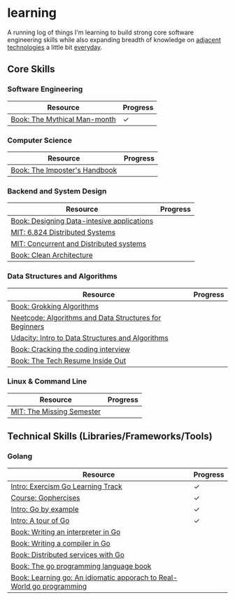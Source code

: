 # learning

A running log of things I'm learning to build strong core software engineering skills while also expanding breadth of knowledge on [adjacent technologies](http://www.effectiveengineer.com/blog/master-adjacent-disciplines) a little bit [everyday](https://jamesclear.com/continuous-improvement).

## Core Skills

### Software Engineering

| Resource                                                                             | Progress |
| ------------------------------------------------------------------------------------ | -------- |
| [Book: The Mythical Man-month](https://en.wikipedia.org/wiki/The_Mythical_Man-Month) | ✓        |

### Computer Science

| Resource                                                                     | Progress |
| ---------------------------------------------------------------------------- | -------- |
| [Book: The Imposter's Handbook](https://bigmachine.io/courses/imposter-vide) |          |

### Backend and System Design

| Resource                                                                                                                                | Progress |
| --------------------------------------------------------------------------------------------------------------------------------------- | -------- |
| [Book: Designing Data-intesive applications](https://www.oreilly.com/library/view/designing-data-intensive-applications/9781491903063/) |          |
| [MIT: 6.824 Distributed Systems](http://nil.csail.mit.edu/6.824/2020/schedule.html/)                                                    |          |
| [MIT: Concurrent and Distributed systems](https://www.cl.cam.ac.uk/teaching/2122/ConcDisSys/)                                           |          |
| [Book: Clean Architecture](https://www.oreilly.com/library/view/clean-architecture-a/9780134494272/)                                    |          |

### Data Structures and Algorithms

| Resource                                                                                                      | Progress |
| ------------------------------------------------------------------------------------------------------------- | -------- |
| [Book: Grokking Algorithms](https://www.manning.com/books/grokking-algorithms)                                |          |
| [Neetcode: Algorithms and Data Structures for Beginners](https://neetcode.io/courses/dsa-for-beginners/0)     |          |
| [Udacity: Intro to Data Structures and Algorithms](https://www.udacity.com/course/technical-interview--ud513) |          |
| [Book: Cracking the coding interview](https://www.crackingthecodinginterview.com/resources.html)              |          |
| [Book: The Tech Resume Inside Out](https://thetechresume.com)                                                 |          |

### Linux & Command Line

| Resource                                                                                              | Progress |
| ----------------------------------------------------------------------------------------------------- | -------- |
| [MIT: The Missing Semester](https://www.youtube.com/playlist?list=PLyzOVJj3bHQuloKGG59rS43e29ro7I57J) |          |

## Technical Skills (Libraries/Frameworks/Tools)

### Golang

| Resource                                                                                                                                 | Progress |
| ---------------------------------------------------------------------------------------------------------------------------------------- | -------- |
| [Intro: Exercism Go Learning Track](https://exercism.org/tracks/go/concepts)                                                             | ✓        |
| [Course: Gophercises](https://gophercises.com/)                                                                                          | ✓        |
| [Intro: Go by example](https://gobyexample.com/)                                                                                         | ✓        |
| [Intro: A tour of Go](https://go.dev/tour/welcome/1)                                                                                     | ✓        |
| [Book: Writing an interpreter in Go](https://interpreterbook.com/)                                                                       |          |
| [Book: Writing a compiler in Go](https://compilerbook.com/)                                                                              |          |
| [Book: Distributed services with Go](https://pragprog.com/titles/tjgo/distributed-services-with-go/)                                     |          |
| [Book: The go programming language book](https://www.gopl.io/)                                                                           |          |
| [Book: Learning go: An idiomatic apporach to Real-World go programming](https://www.oreilly.com/library/view/learning-go/9781492077206/) |          |
